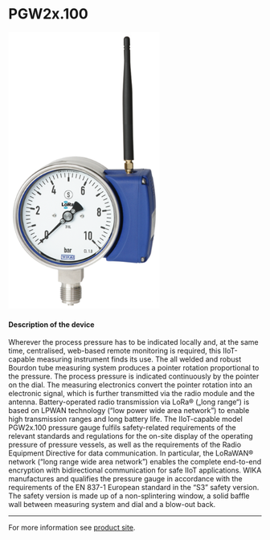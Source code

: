 # PGW2x.100

![PGW](../../../../assets/PGW.png)

#### Description of the device

Wherever the process pressure has to be indicated locally and, at the same time, centralised, web-based remote monitoring is required, this IIoT-capable measuring instrument finds its use.
The all welded and robust Bourdon tube measuring system produces a pointer rotation proportional to the pressure. The process pressure is indicated continuously by the pointer on the dial. The measuring electronics convert the pointer rotation into an electronic signal, which is further transmitted via the radio module and the antenna.
Battery-operated radio transmission via LoRa® („long range“) is based on LPWAN technology (“low power wide area network”) to enable high transmission ranges and long battery life.
The IIoT-capable model PGW2x.100 pressure gauge fulfils safety-related requirements of the relevant standards and regulations for the on-site display of the operating pressure of pressure vessels, as well as the requirements of the Radio Equipment Directive for data communication. In particular, the LoRaWAN® network (“long range wide area network”) enables the complete end-to-end encryption with bidirectional communication for safe IIoT applications.
WIKA manufactures and qualifies the pressure gauge in accordance with the requirements of the EN 837-1 European standard in the “S3” safety version. The safety version is made up of a non-splintering window, a solid baffle wall between measuring system and dial and a blow-out back.

---

For more information see [product site](https://www.wika.com/en-en/pgw23_100_pgw26_100.WIKA).
